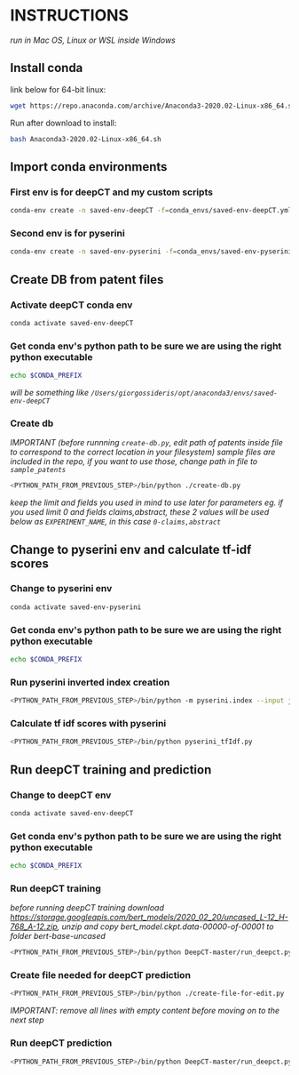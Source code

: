 # INSTRUCTIONS

_run in Mac OS, Linux or WSL inside Windows_

## Install conda

link below for 64-bit linux:

```bash
wget https://repo.anaconda.com/archive/Anaconda3-2020.02-Linux-x86_64.sh
```

Run after download to install:

```bash
bash Anaconda3-2020.02-Linux-x86_64.sh
```

## Import conda environments

### First env is for deepCT and my custom scripts

```bash
conda-env create -n saved-env-deepCT -f=conda_envs/saved-env-deepCT.yml
```

### Second env is for pyserini

```bash
conda-env create -n saved-env-pyserini -f=conda_envs/saved-env-pyserini.yml
```

## Create DB from patent files

### Activate deepCT conda env

```bash
conda activate saved-env-deepCT
```

### Get conda env's python path to be sure we are using the right python executable

```bash
echo $CONDA_PREFIX
```

_will be something like `/Users/giorgossideris/opt/anaconda3/envs/saved-env-deepCT`_

### Create db

_IMPORTANT (before runnning `create-db.py`, edit path of patents inside file to correspond to the correct location in your filesystem)_
_sample files are included in the repo, if you want to use those, change path in file to `sample_patents`_

```bash
<PYTHON_PATH_FROM_PREVIOUS_STEP>/bin/python ./create-db.py
```

_keep the limit and fields you used in mind to use later for parameters eg. if you used limit 0 and fields claims,abstract, these 2 values will be used below as `EXPERIMENT_NAME`, in this case `0-claims,abstract`_

## Change to pyserini env and calculate tf-idf scores

### Change to pyserini env

```bash
conda activate saved-env-pyserini
```

### Get conda env's python path to be sure we are using the right python executable

```bash
echo $CONDA_PREFIX
```

### Run pyserini inverted index creation

```bash
<PYTHON_PATH_FROM_PREVIOUS_STEP>/bin/python -m pyserini.index --input jsonl/<EXPERIMENT_NAME> --collection JsonCollection --generator DefaultLuceneDocumentGenerator --index indexes/<EXPERIMENT_NAME> --stemmer=none --threads 1 --storePositions --storeDocvectors --storeRaw
```

### Calculate tf idf scores with pyserini

```bash
<PYTHON_PATH_FROM_PREVIOUS_STEP>/bin/python pyserini_tfIdf.py
```

## Run deepCT training and prediction

### Change to deepCT env

```bash
conda activate saved-env-deepCT
```

### Get conda env's python path to be sure we are using the right python executable

```bash
echo $CONDA_PREFIX
```

### Run deepCT training

_before running deepCT training download <https://storage.googleapis.com/bert_models/2020_02_20/uncased_L-12_H-768_A-12.zip>, unzip and copy bert_model.ckpt.data-00000-of-00001 to folder bert-base-uncased_

```bash
<PYTHON_PATH_FROM_PREVIOUS_STEP>/bin/python DeepCT-master/run_deepct.py --data_dir=output/<EXPERIMENT_NAME>/train.docterm_recall --vocab_file=bert-base-uncased/vocab.txt --bert_config_file=bert-base-uncased/bert_config.json --init_checkpoint=bert-base-uncased/bert_model.ckpt --output_dir=output/<EXPERIMENT_NAME>/train --do_train=true --task_name=marcodoc --num_train_epochs=3.0 --train_batch_size=16
```

### Create file needed for deepCT prediction

```bash
<PYTHON_PATH_FROM_PREVIOUS_STEP>/bin/python ./create-file-for-edit.py
```

_ΙMPORTANT: remove all lines with empty content before moving on to the next step_

### Run deepCT prediction

```bash
<PYTHON_PATH_FROM_PREVIOUS_STEP>/bin/python DeepCT-master/run_deepct.py --task_name=marcotsvdoc --do_train=false --do_eval=false --do_predict=true --data_dir=output/<EXPERIMENT_NAME>/edit.tsv --vocab_file=bert-base-uncased/vocab.txt --bert_config_file=bert-base-uncased/bert_config.json --init_checkpoint=output/<EXPERIMENT_NAME>/train/model.ckpt-0 --max_seq_length=128 --train_batch_size=16 --learning_rate=2e-5 --num_train_epochs=3.0 --output_dir=output/<EXPERIMENT_NAME>/predict
```
